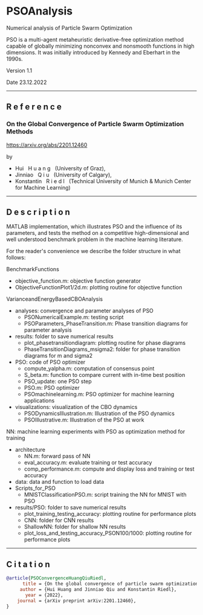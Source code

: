 # PSOAnalysis
Numerical analysis of Particle Swarm Optimization

PSO is a multi-agent metaheuristic derivative-free optimization method capable of globally minimizing nonconvex and nonsmooth functions in high dimensions. It was initially introduced by Kennedy and Eberhart in the 1990s.

Version 1.1

Date 23.12.2022

------

## R e f e r e n c e

### On the Global Convergence of Particle Swarm Optimization Methods

https://arxiv.org/abs/2201.12460

by

- Hui &nbsp; H u a n g &nbsp; (University of Graz), 
- Jinniao &nbsp; Q i u &nbsp; (University of Calgary),
- Konstantin &nbsp; R i e d l &nbsp; (Technical University of Munich & Munich Center for Machine Learning)

------

## D e s c r i p t i o n

MATLAB implementation, which illustrates PSO and the influence of its parameters, and tests the method on a competitive high-dimensional and well understood benchmark problem in the machine learning literature.

For the reader's convenience we describe the folder structure in what follows:

BenchmarkFunctions
* objective_function.m: objective function generator
* ObjectiveFunctionPlot1/2d.m: plotting routine for objective function

VarianceandEnergyBasedCBOAnalysis
* analyses: convergence and parameter analyses of PSO
    * PSONumericalExample.m: testing script
    * PSOParameters_PhaseTransition.m: Phase transition diagrams for parameter analysis
* results: folder to save numerical results
    * plot_phasetransitiondiagram: plotting routine for phase diagrams
    * PhaseTransitionDiagrams_msigma2: folder for phase transition diagrams for m and sigma2
* PSO: code of PSO optimizer
    * compute_yalpha.m: computation of consensus point
    * S_beta.m: function to compare current with in-time best position
    * PSO_update: one PSO step
    * PSO.m: PSO optimizer
    * PSOmachinelearning.m: PSO optimizer for machine learning applications
* visualizations: visualization of the CBO dynamics
    * PSODynamicsIllustration.m: Illustration of the PSO dynamics
    * PSOIllustrative.m: Illustration of the PSO at work

NN: machine learning experiments with PSO as optimization method for training
* architecture
    * NN.m: forward pass of NN
    * eval_accuracy.m: evaluate training or test accuracy
    * comp_performance.m: compute and display loss and training or test accuracy
* data: data and function to load data
* Scripts_for_PSO
    * MNISTClassificationPSO.m: script training the NN for MNIST with PSO
* results/PSO: folder to save numerical results
    * plot_training_testing_accuracy: plotting routine for performance plots
    * CNN: folder for CNN results
    * ShallowNN: folder for shallow NN results
    * plot_loss_and_testing_accuracy_PSON100/1000: plotting routine for performance plots

------

## C i t a  t i o n

```bibtex
@article{PSOConvergenceHuangQiuRiedl,
      title = {On the global convergence of particle swarm optimization methods},
     author = {Hui Huang and Jinniao Qiu and Konstantin Riedl},
       year = {2022},
    journal = {arXiv preprint arXiv:2201.12460},
}
```
